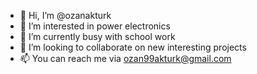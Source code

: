 - 👋 Hi, I’m @ozanakturk
- 👀 I’m interested in power electronics
- 🌱 I’m currently busy with school work
- 💞️ I’m looking to collaborate on new interesting projects
- 📫 You can reach me via ozan99akturk@gmail.com

<!---
ozanakturk/ozanakturk is a ✨ special ✨ repository because its `README.md` (this file) appears on your GitHub profile.
You can click the Preview link to take a look at your changes.
--->
